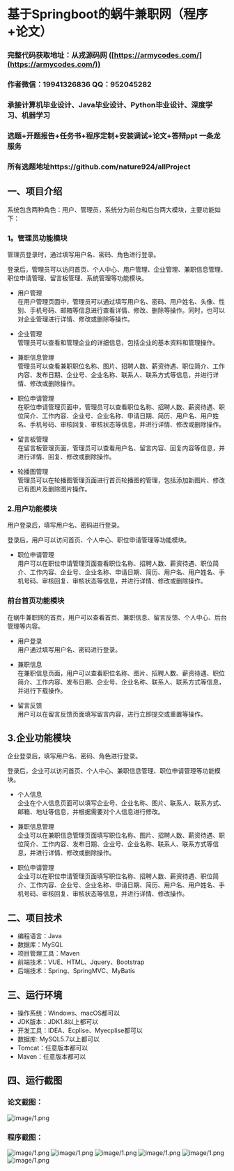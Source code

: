 基于Springboot的蜗牛兼职网（程序+论文）
=
### 完整代码获取地址：从戎源码网 ([https://armycodes.com/](https://armycodes.com/))
### 作者微信：19941326836  QQ：952045282 
### 承接计算机毕业设计、Java毕业设计、Python毕业设计、深度学习、机器学习
### 选题+开题报告+任务书+程序定制+安装调试+论文+答辩ppt 一条龙服务
### 所有选题地址https://github.com/nature924/allProject

一、项目介绍
---
系统包含两种角色：用户、管理员，系统分为前台和后台两大模块，主要功能如下：

### 1。管理员功能模块
管理员登录时，通过填写用户名、密码、角色进行登录。

登录后，管理员可以访问首页、个人中心、用户管理、企业管理、兼职信息管理、职位申请管理、留言板管理、系统管理等功能模块。

- 用户管理  
  在用户管理页面中，管理员可以通过填写用户名、密码、用户姓名、头像、性别、手机号码、邮箱等信息进行查看详情、修改、删除等操作。同时，也可以对企业管理进行详情、修改或删除等操作。

- 企业管理  
  管理员可以查看和管理企业的详细信息，包括企业的基本资料和管理操作。

- 兼职信息管理  
  管理员可以查看兼职职位名称、图片、招聘人数、薪资待遇、职位简介、工作内容、发布日期、企业号、企业名称、联系人、联系方式等信息，并进行详情、修改或删除操作。

- 职位申请管理  
  在职位申请管理页面中，管理员可以查看职位名称、招聘人数、薪资待遇、职位简介、工作内容、企业号、企业名称、申请日期、简历、用户名、用户姓名、手机号码、审核回复、审核状态等信息，并进行详情、修改或删除操作。

- 留言板管理  
  在留言板管理页面，管理员可以查看用户名、留言内容、回复内容等信息，并进行详情、回复、修改或删除操作。

- 轮播图管理  
  管理员可以在轮播图管理页面进行首页轮播图的管理，包括添加新图片、修改已有图片及删除图片操作。

### 2.用户功能模块
用户登录后，填写用户名、密码进行登录。

登录后，用户可以访问首页、个人中心、职位申请管理等功能模块。

- 职位申请管理  
  用户可以在职位申请管理页面查看职位名称、招聘人数、薪资待遇、职位简介、工作内容、企业号、企业名称、申请日期、简历、用户名、用户姓名、手机号码、审核回复、审核状态等信息，并进行详情、修改或删除操作。

### 前台首页功能模块
在蜗牛兼职网的首页，用户可以查看首页、兼职信息、留言反馈、个人中心、后台管理等内容。

- 用户登录  
  用户通过填写用户名、密码进行登录。

- 兼职信息  
  在兼职信息页面，用户可以查看职位名称、图片、招聘人数、薪资待遇、职位简介、工作内容、发布日期、企业号、企业名称、联系人、联系方式等信息，并进行下载操作。

- 留言反馈  
  用户可以在留言反馈页面填写留言内容，进行立即提交或重置等操作。

## 3.企业功能模块
企业登录后，填写用户名、密码、角色进行登录。

登录后，企业可以访问首页、个人中心、兼职信息管理、职位申请管理等功能模块。

- 个人信息  
  企业在个人信息页面可以填写企业号、企业名称、图片、联系人、联系方式、邮箱、地址等信息，并根据需要对个人信息进行修改。

- 兼职信息管理  
  企业可以在兼职信息管理页面填写职位名称、图片、招聘人数、薪资待遇、职位简介、工作内容、发布日期、企业号、企业名称、联系人、联系方式等信息，并进行详情、修改或删除操作。

- 职位申请管理  
  企业可以在职位申请管理页面填写职位名称、招聘人数、薪资待遇、职位简介、工作内容、企业号、企业名称、申请日期、简历、用户名、用户姓名、手机号码、审核回复、审核状态等信息，并进行详情、修改操作。






二、项目技术
---
- 编程语言：Java
- 数据库：MySQL
- 项目管理工具：Maven
- 前端技术：VUE、HTML、Jquery、Bootstrap
- 后端技术：Spring、SpringMVC、MyBatis

三、运行环境
---
- 操作系统：Windows、macOS都可以
- JDK版本：JDK1.8以上都可以
- 开发工具：IDEA、Ecplise、Myecplise都可以
- 数据库: MySQL5.7以上都可以
- Tomcat：任意版本都可以
- Maven：任意版本都可以

四、运行截图
---
### 论文截图：
![image/1.png](limage/1.png)

### 程序截图：
![image/1.png](image/1.png)
![image/1.png](image/2.png)
![image/1.png](image/3.png)
![image/1.png](image/4.png)
![image/1.png](image/5.png)
![image/1.png](image/6.png)



